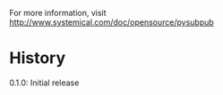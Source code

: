For more information, visit http://www.systemical.com/doc/opensource/pysubpub





History
=======

0.1.0: Initial release
